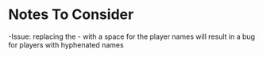 # Notes To Consider

-Issue: replacing the - with a space for the player names will
		result in a bug for players with hyphenated names
